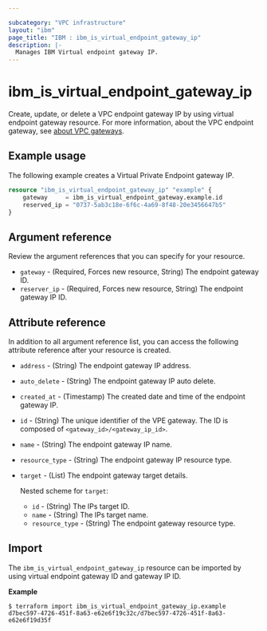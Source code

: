 ```yaml
---

subcategory: "VPC infrastructure"
layout: "ibm"
page_title: "IBM : ibm_is_virtual_endpoint_gateway_ip"
description: |-
  Manages IBM Virtual endpoint gateway IP.
---
```


# ibm_is_virtual_endpoint_gateway_ip
Create, update, or delete a VPC endpoint gateway IP by using virtual endpoint gateway resource. For more information, about the VPC endpoint gateway, see [about VPC gateways](https://cloud.ibm.com/docs/vpc?topic=vpc-about-vpe).

## Example usage
The following example creates a Virtual Private Endpoint gateway IP.

```terraform
resource "ibm_is_virtual_endpoint_gateway_ip" "example" {
	gateway     = ibm_is_virtual_endpoint_gateway.example.id
	reserved_ip = "0737-5ab3c18e-6f6c-4a69-8f48-20e3456647b5"
}

```


## Argument reference
Review the argument references that you can specify for your resource. 

- `gateway` - (Required, Forces new resource, String) The endpoint gateway ID.
- `reserver_ip` - (Required, Forces new resource, String) The endpoint gateway IP ID.


## Attribute reference
In addition to all argument reference list, you can access the following attribute reference after your resource is created.

- `address` - (String) The endpoint gateway IP address.
- `auto_delete` - (String) The endpoint gateway IP auto delete.
- `created_at` - (Timestamp) The created date and time of the endpoint gateway IP.
- `id` - (String) The unique identifier of the VPE gateway. The ID is composed of `<gateway_id>/<gateway_ip_id>`.
- `name` - (String) The endpoint gateway IP name.
- `resource_type` - (String) The endpoint gateway IP resource type.
- `target` - (List) The endpoint gateway target details.

  Nested scheme for `target`:
  - `id` - (String) The IPs target ID.
  - `name` - (String) The IPs target name.
  - `resource_type` - (String) The endpoint gateway resource type.


## Import
The `ibm_is_virtual_endpoint_gateway_ip` resource can be imported by using virtual endpoint gateway ID and gateway IP ID.

**Example**

```
$ terraform import ibm_is_virtual_endpoint_gateway_ip.example d7bec597-4726-451f-8a63-e62e6f19c32c/d7bec597-4726-451f-8a63-e62e6f19d35f

```
